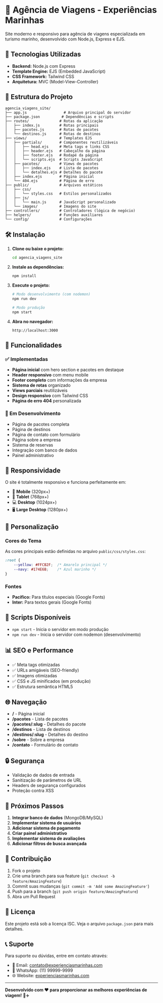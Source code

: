 # 🌊 Agência de Viagens - Experiências Marinhas

Site moderno e responsivo para agência de viagens especializada em turismo marinho, desenvolvido com Node.js, Express e EJS.

## 🚀 Tecnologias Utilizadas

- **Backend:** Node.js com Express
- **Template Engine:** EJS (Embedded JavaScript)
- **CSS Framework:** Tailwind CSS
- **Arquitetura:** MVC (Model-View-Controller)

## 📁 Estrutura do Projeto

```
agencia_viagens_site/
├── app.js                 # Arquivo principal do servidor
├── package.json          # Dependências e scripts
├── routes/              # Rotas da aplicação
│   ├── index.js         # Rotas principais
│   ├── pacotes.js       # Rotas de pacotes
│   └── destinos.js      # Rotas de destinos
├── views/               # Templates EJS
│   ├── partials/        # Componentes reutilizáveis
│   │   ├── head.ejs     # Meta tags e links CSS
│   │   ├── header.ejs   # Cabeçalho da página
│   │   ├── footer.ejs   # Rodapé da página
│   │   └── scripts.ejs  # Scripts JavaScript
│   ├── pacotes/         # Views de pacotes
│   │   ├── index.ejs    # Lista de pacotes
│   │   └── detalhes.ejs # Detalhes do pacote
│   ├── index.ejs        # Página inicial
│   └── 404.ejs          # Página de erro
├── public/              # Arquivos estáticos
│   ├── css/
│   │   └── styles.css   # Estilos personalizados
│   ├── js/
│   │   └── main.js      # JavaScript personalizado
│   └── images/          # Imagens do site
├── controllers/         # Controladores (lógica de negócio)
├── helpers/             # Funções auxiliares
└── config/              # Configurações
```

## 🛠️ Instalação

1. **Clone ou baixe o projeto:**
   ```bash
   cd agencia_viagens_site
   ```

2. **Instale as dependências:**
   ```bash
   npm install
   ```

3. **Execute o projeto:**
   ```bash
   # Modo desenvolvimento (com nodemon)
   npm run dev

   # Modo produção
   npm start
   ```

4. **Abra no navegador:**
   ```
   http://localhost:3000
   ```

## 🎯 Funcionalidades

### ✅ Implementadas

- **Página inicial** com hero section e pacotes em destaque
- **Header responsivo** com menu mobile
- **Footer completo** com informações da empresa
- **Sistema de rotas** organizado
- **Views parciais** reutilizáveis
- **Design responsivo** com Tailwind CSS
- **Página de erro 404** personalizada

### 🔄 Em Desenvolvimento

- Página de pacotes completa
- Página de destinos
- Página de contato com formulário
- Página sobre a empresa
- Sistema de reservas
- Integração com banco de dados
- Painel administrativo

## 📱 Responsividade

O site é totalmente responsivo e funciona perfeitamente em:

- 📱 **Mobile** (320px+)
- 📱 **Tablet** (768px+)
- 💻 **Desktop** (1024px+)
- 🖥️ **Large Desktop** (1280px+)

## 🎨 Personalização

### Cores do Tema

As cores principais estão definidas no arquivo `public/css/styles.css`:

```css
:root {
    --yellow: #FFCB2F;  /* Amarelo principal */
    --navy: #174E6B;    /* Azul marinho */
}
```

### Fontes

- **Pacifico:** Para títulos especiais (Google Fonts)
- **Inter:** Para textos gerais (Google Fonts)

## 🔧 Scripts Disponíveis

- `npm start` - Inicia o servidor em modo produção
- `npm run dev` - Inicia o servidor com nodemon (desenvolvimento)

## 📊 SEO e Performance

- ✅ Meta tags otimizadas
- ✅ URLs amigáveis (SEO-friendly)
- ✅ Imagens otimizadas
- ✅ CSS e JS minificados (em produção)
- ✅ Estrutura semântica HTML5

## 🌐 Navegação

- **/** - Página inicial
- **/pacotes** - Lista de pacotes
- **/pacotes/:slug** - Detalhes do pacote
- **/destinos** - Lista de destinos
- **/destinos/:slug** - Detalhes do destino
- **/sobre** - Sobre a empresa
- **/contato** - Formulário de contato

## 🔒 Segurança

- Validação de dados de entrada
- Sanitização de parâmetros de URL
- Headers de segurança configurados
- Proteção contra XSS

## 📝 Próximos Passos

1. **Integrar banco de dados** (MongoDB/MySQL)
2. **Implementar sistema de usuários**
3. **Adicionar sistema de pagamento**
4. **Criar painel administrativo**
5. **Implementar sistema de avaliações**
6. **Adicionar filtros de busca avançada**

## 🤝 Contribuição

1. Fork o projeto
2. Crie uma branch para sua feature (`git checkout -b feature/AmazingFeature`)
3. Commit suas mudanças (`git commit -m 'Add some AmazingFeature'`)
4. Push para a branch (`git push origin feature/AmazingFeature`)
5. Abra um Pull Request

## 📄 Licença

Este projeto está sob a licença ISC. Veja o arquivo `package.json` para mais detalhes.

## 📞 Suporte

Para suporte ou dúvidas, entre em contato através:

- 📧 Email: contato@experienciasmarinhas.com
- 📱 WhatsApp: (11) 99999-9999
- 🌐 Website: [experienciasmarinhas.com](http://localhost:3000)

---

**Desenvolvido com ❤️ para proporcionar as melhores experiências de viagem!** 🌊✈️